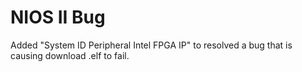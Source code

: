 # NIOS II Bug 

Added "System ID Peripheral Intel FPGA IP" to resolved a bug that is causing download .elf to fail. 